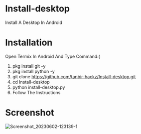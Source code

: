 # Install-desktop
Install A Desktop In Android 


# Installation 

Open Termix In Android And Type Command:(
1. pkg install git -y
2. pkg install python -y
3. git clone https://github.com/tanbir-hackz/Install-desktop.git
4. cd Install-desktop
5. python install-desktop.py
6. Follow The Instructions 


# Screenshot
![Screenshot_20230602-123139-1](https://github.com/tanbir-hackz/Install-desktop/assets/135303279/98ad0512-ee1e-4754-a696-35eef7f4616a)
